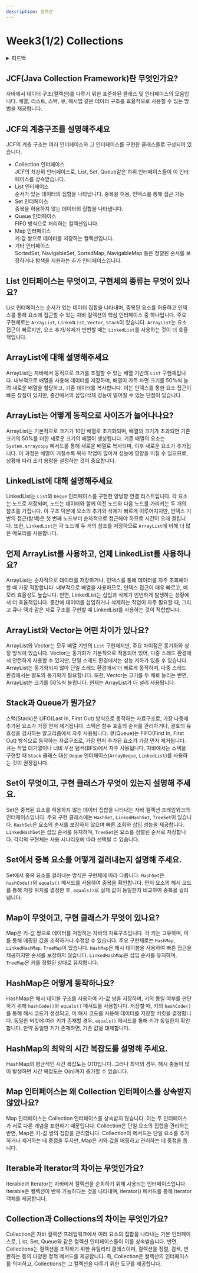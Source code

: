 ```yaml
---
description: 컬렉션
---
```


# Week3(1/2) Collections

<details>

<summary> 피드백</summary>

* Collection과 Collections의 차이
* Java Collection Framework의 2가지 구성
* HashMap의 최악시간 복잡도
  * 단순 해시충돌이 발생했을 때 O(n)?
* 자바에서 스레드를 만드는 방법
* Runnable과 Callable 차이

</details>

## JCF(Java Collection Framework)란 무엇인가요?

자바에서 데이터 구조(컬렉션)를 다루기 위한 표준화된 클래스 및 인터페이스의 모음입니다. 배열, 리스트, 스택, 큐, 해시맵 같은 데이터 구조를 효율적으로 사용할 수 있는 방법을 제공합니다.



## JCF의 계층구조를 설명해주세요

JCF의 계층 구조는 여러 인터페이스와 그 인터페이스를 구현한 클래스들로 구성되어 있습니다.

* Collection 인터페이스\
  JCF의 최상위 인터페이스로, List, Set, Queue같은 하위 인터페이스들이 이 인터페이스를 상속받습니다.
* List 인터페이스\
  순서가 있는 데이터의 집합을 나타냅니다. 중복을 허용, 인덱스를 통해 접근 가능
* Set 인터페이스\
  중복을 허용하지 않는 데이터의 집합을 나타냅니다.
* Queue 인터페이스\
  FIFO 방식으로 처리하는 컬렉션입니다.
* Map 인터페이스\
  키:값 쌍으로 데이터를 저장하는 컬렉션입니다.
* 기타 인터페이스\
  SortedSet, NavigableSet, SortedMap, NavigableMap 등은 정렬된 순서를 보장하거나 탐색을 지원하는 추가 인터페이스입니다.



## List 인터페이스는 무엇이고, 구현체의 종류는 무엇이 있나요?

List 인터페이스는 순서가 있는 데이터 집합을 나타내며, 중복된 요소를 허용하고 인덱스를 통해 요소에 접근할 수 있는 자바 컬렉션의 핵심 인터페이스 중 하나입니다. 주요 구현체로는 `ArrayList`, `LinkedList`, `Vector`, `Stack`이 있습니다. `ArrayList`는 요소 접근이 빠르지만, 요소 추가/삭제가 빈번할 때는 `LinkedList`를 사용하는 것이 더 효율적입니다.



## ArrayList에 대해 설명해주세요

ArrayList는 자바에서 동적으로 크기를 조절할 수 있는 배열 기반의 `List` 구현체입니다. 내부적으로 배열을 사용해 데이터를 저장하며, 배열이 가득 차면 크기를 50%씩 늘려 새로운 배열을 할당하고, 기존 데이터를 복사합니다. 이는 인덱스를 통한 요소 접근이 빠른 장점이 있지만, 중간에서의 삽입/삭제 성능이 떨어질 수 있는 단점이 있습니다.



## ArrayList는 어떻게 동적으로 사이즈가 늘어나나요?

ArrayList는 기본적으로 크기가 10인 배열로 초기화되며, 배열의 크기가 초과되면 기존 크기의 50%를 더한 새로운 크기의 배열이 생성됩니다. 기존 배열의 요소는 `System.arraycopy` 메서드를 통해 새로운 배열로 복사되며, 이후 새로운 요소가 추가됩니다. 이 과정은 배열이 커질수록 복사 작업이 많아져 성능에 영향을 미칠 수 있으므로, 상황에 따라 초기 용량을 설정하는 것이 중요합니다.



## LinkedList에 대해 설명해주세요

LinkedList는 `List`와 `Deque` 인터페이스를 구현한 양방향 연결 리스트입니다. 각 요소는 노드로 저장되며, 노드는 데이터와 함께 이전 노드와 다음 노드를 가리키는 두 개의 참조를 가집니다. 이 구조 덕분에 요소의 추가와 삭제가 빠르게 이루어지지만, 인덱스 기반의 접근(탐색)은 첫 번째 노드부터 순차적으로 접근해야 하므로 시간이 오래 걸립니다. 또한, `LinkedList`는 각 노드에 두 개의 참조를 저장하므로 `ArrayList`에 비해 더 많은 메모리를 사용합니다.



## 언제 ArrayList를 사용하고, 언제 LinkedList를 사용하나요?

ArrayList는 순차적으로 데이터를 저장하거나, 인덱스를 통해 데이터를 자주 조회해야 할 때 가장 적합합니다. 내부적으로 배열을 사용하므로, 인덱스 접근이 매우 빠르고, 메모리 효율성도 높습니다. 반면, LinkedList는 삽입과 삭제가 빈번하게 발생하는 상황에서 더 효율적입니다. 중간에 데이터를 삽입하거나 삭제하는 작업이 자주 필요할 때, 그리고 큐나 덱과 같은 자료 구조를 구현할 때 LinkedList를 사용하는 것이 적합합니다.



## ArrayList와 Vector는 어떤 차이가 있나요?

ArrayList와 Vector는 모두 배열 기반의 `List` 구현체지만, 주요 차이점은 동기화와 성장 방식에 있습니다. Vector는 동기화가 기본적으로 적용되어 있어, 다중 스레드 환경에서 안전하게 사용할 수 있지만, 단일 스레드 환경에서는 성능 저하가 있을 수 있습니다. ArrayList는 동기화되지 않아 단일 스레드 환경에서 더 빠르게 동작하며, 다중 스레드 환경에서는 별도의 동기화가 필요합니다. 또한, Vector는 크기를 두 배로 늘리는 반면, ArrayList는 크기를 50%씩 늘립니다. 현재는 ArrayList가 더 널리 사용됩니다.



## Stack과 Queue가 뭔가요?

스택(Stack)은 LIFO(Last In, First Out) 방식으로 동작하는 자료구조로, 가장 나중에 추가된 요소가 가장 먼저 제거됩니다. 스택은 함수 호출의 순서를 관리하거나, 괄호의 유효성을 검사하는 알고리즘에서 자주 사용됩니다. 큐(Queue)는 FIFO(First In, First Out) 방식으로 동작하는 자료구조로, 가장 먼저 추가된 요소가 가장 먼저 제거됩니다. 큐는 작업 대기열이나 너비 우선 탐색(BFS)에서 자주 사용됩니다. 자바에서는 스택을 구현할 때 `Stack` 클래스 대신 `Deque` 인터페이스(`ArrayDeque`, `LinkedList`)를 사용하는 것이 권장됩니다.



## Set이 무엇이고, 구현 클래스가 무엇이 있는지 설명해 주세요.

Set은 중복된 요소를 허용하지 않는 데이터 집합을 나타내는 자바 컬렉션 프레임워크의 인터페이스입니다. 주요 구현 클래스에는 `HashSet`, `LinkedHashSet`, `TreeSet`이 있습니다. `HashSet`은 요소의 순서를 보장하지 않으며 빠른 조회와 삽입 성능을 제공합니다. `LinkedHashSet`은 삽입 순서를 유지하며, `TreeSet`은 요소를 정렬된 순서로 저장합니다. 각각의 구현체는 사용 시나리오에 따라 선택될 수 있습니다.



## Set에서 중복 요소를 어떻게 걸러내는지 설명해 주세요.

Set에서 중복 요소를 걸러내는 방식은 구현체에 따라 다릅니다. `HashSet`은 `hashCode()`와 `equals()` 메서드를 사용하여 중복을 확인합니다. 먼저 요소의 해시 코드를 통해 저장 위치를 결정한 후, `equals()`로 실제 값이 동일한지 비교하여 중복을 걸러냅니다.



## Map이 무엇이고, 구현 클래스가 무엇이 있나요?

Map은 키-값 쌍으로 데이터를 저장하는 자바의 자료구조입니다. 각 키는 고유하며, 이를 통해 매핑된 값을 조회하거나 수정할 수 있습니다. 주요 구현체로는 `HashMap`, `LinkedHashMap`, `TreeMap`이 있습니다. `HashMap`은 해시 테이블을 사용하여 빠른 접근을 제공하지만 순서를 보장하지 않습니다. `LinkedHashMap`은 삽입 순서를 유지하며, `TreeMap`은 키를 정렬된 상태로 유지합니다.



## HashMap은 어떻게 동작하나요?

HashMap은 해시 테이블 구조를 사용하여 키-값 쌍을 저장하며, 키의 동일 여부를 판단하기 위해 `hashCode()`와 `equals()` 메서드를 사용합니다. 저장할 때, 키의 `hashCode()`를 통해 해시 코드가 생성되고, 이 해시 코드를 사용해 데이터를 저장할 버킷을 결정합니다. 동일한 버킷에 여러 키가 존재할 경우, `equals()` 메서드를 통해 키가 동일한지 확인합니다. 만약 동일한 키가 존재하면, 기존 값을 대체합니다.



## HashMap의 최악의 시간 복잡도를 설명해 주세요.

HashMap의 평균적인 시간 복잡도는 O(1)입니다. 그러나 최악의 경우, 해시 충돌이 많이 발생하면 시간 복잡도는 O(n)까지 증가할 수 있습니다.



## &#x20;Map 인터페이스는 왜 Collection 인터페이스를 상속받지 않았나요?

Map 인터페이스는 Collection 인터페이스를 상속받지 않습니다. 이는 두 인터페이스가 서로 다른 개념을 표현하기 때문입니다. Collection은 단일 요소의 집합을 관리하는 반면, Map은 키-값 쌍의 집합을 관리합니다. Collection의 메서드는 단일 요소를 추가하거나 제거하는 데 중점을 두지만, Map은 키와 값을 매핑하고 관리하는 데 중점을 둡니다.



## &#x20;Iterable과 Iterator의 차이는 무엇인가요?

Iterable과 Iterator는 자바에서 컬렉션을 순회하기 위해 사용되는 인터페이스입니다. Iterable은 컬렉션이 반복 가능하다는 것을 나타내며, iterator() 메서드를 통해 Iterator 객체를 제공합니다.



## &#x20;Collection과 Collections의 차이는 무엇인가요?

Collection은 자바 컬렉션 프레임워크에서 여러 요소의 집합을 나타내는 기본 인터페이스로, List, Set, Queue와 같은 컬렉션 인터페이스들이 이를 상속받습니다. 반면, Collections는 컬렉션을 조작하기 위한 유틸리티 클래스이며, 컬렉션을 정렬, 검색, 변환하는 등의 다양한 정적 메서드를 제공합니다. 즉, Collection은 컬렉션의 인터페이스를 의미하고, Collections는 그 컬렉션을 다루기 위한 도구를 제공합니다.

